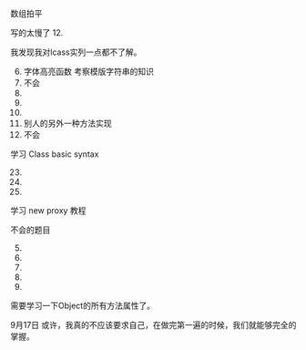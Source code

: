 数组拍平

写的太慢了
12.

我发现我对lcass实列一点都不了解。

6.  字体高亮函数 考察模版字符串的知识
19. 不会
18.
17.
15.
16. 别人的另外一种方法实现
14. 不会

学习 Class basic syntax 

23. 
20.
21.

学习  new proxy 教程

不会的题目

5.
7.
8.
9.
10.
需要学习一下Object的所有方法属性了。

9月17日
或许，我真的不应该要求自己，在做完第一遍的时候，我们就能够完全的掌握。

